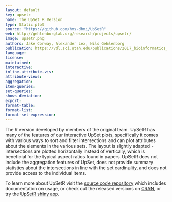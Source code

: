 ```yaml
---
layout: default
key: upsetr
name: The UpSet R Version
type: Static plot
source: "https://github.com/hms-dbmi/UpSetR"
web: http://gehlenborglab.org/research/projects/upsetr/
image: upsetr.png
authors: Jake Conway, Alexander Lex, Nils Gehlenborg
publication: https://vdl.sci.utah.edu/publications/2017_bioinformatics_upsetr/
language:
license:
maintained: 
interactive: 
inline-attribute-vis: 
attribute-views: 
aggregation: 
item-queries: 
set-queries: 
shows-deviation: 
export: 
format-table: 
format-list: 
format-set-expression: 
---
```

The R version developed by members of the original team. UpSetR has many of the features of our interactive UpSet plots, specifically it comes with various ways to sort and filter intersections and can plot attributes about the elements in the various sets. The layout is slightly adapted - intersections are plotted horizontally instead of vertically, which is beneficial for the typical aspect ratios found in papers. UpSetR does not include the aggregation features of UpSet, does not provide summary statistics about the intersections in line with the set cardinality, and does not provide access to the individual items.

To learn more about UpSetR visit the [source code repository](https://github.com/hms-dbmi/UpSetR) which includes documentation on usage, or check out the released versions on [CRAN](https://cran.r-project.org/web/packages/UpSetR/), or try the [UpSetR shiny app](https://gehlenborglab.shinyapps.io/upsetr/).